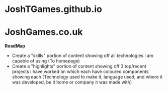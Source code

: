# JoshTGames.github.io
# JoshGames.co.uk


**RoadMap**
* Create a "skills" portion of content showing off all technologies i am capable of using (To homepage)
* Create a "highlights" portion of content showing off 3 top/recent projects i have worked on which each have coloured components showing each (Technology used to make it, language used, and where it was developed, be it home or company it was made with)